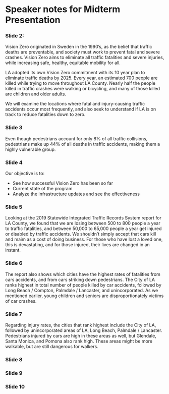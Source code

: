 # Speaker notes for Midterm Presentation

### Slide 2: 

Vision Zero originated in Sweden in the 1990’s, as the belief that traffic deaths are preventable, and society must work to prevent fatal and severe crashes. Vision Zero aims to eliminate all traffic fatalities and severe injuries, while increasing safe, healthy, equitable mobility for all.

LA adopted its own Vision Zero commitment with its 10 year plan to eliminate traffic deaths by 2025. Every year, an estimated 700 people are killed while trying to move throughout LA County. Nearly half the people killed in traffic crashes were walking or bicycling, and many of those killed are children and older adults.

We will examine the locations where fatal and injury-causing traffic accidents occur most frequently, and also seek to understand if LA is on track to reduce fatalities down to zero. 

### Slide 3

Even though pedestrians account for only 8% of all traffic collisions, pedestrians make up 44% of all deaths in traffic accidents, making them a highly vulnerable group.

### Slide 4 

Our objective is to:
- See how successful Vision Zero has been so far
- Current state of the program
- Analyze the infrastructure updates and see the effectiveness

### Slide 5

Looking at the 2019 Statewide Integrated Traffic Records System report for LA County, we found that we are losing between 500 to 800 people a year to traffic fatalities, and between 50,000 to 65,000 people a year get injured or disabled by traffic accidents.
We shouldn’t simply accept that cars kill and maim as a cost of doing business. For those who have lost a loved one, this is devastating, and for those injured, their lives are changed in an instant.

### Slide 6

The report also shows which cities have the highest rates of fatalities from cars accidents, and from cars striking down pedestrians. The City of LA ranks highest in total number of people killed by car accidents, followed by Long Beach / Compton, Palmdale / Lancaster, and unincorporated. As we mentioned earlier, young children and seniors are disproportionately victims of car crashes.

### Slide 7

Regarding injury rates, the cities that rank highest include the City of LA, followed by unincorporated areas of LA, Long Beach, Palmdale / Lancaster. Pedestrians injured by cars are high in these areas as well, but Glendale, Santa Monica, and Pomona also rank high. These areas might be more walkable, but are still dangerous for walkers.

### Slide 8

### Slide 9

### Slide 10
